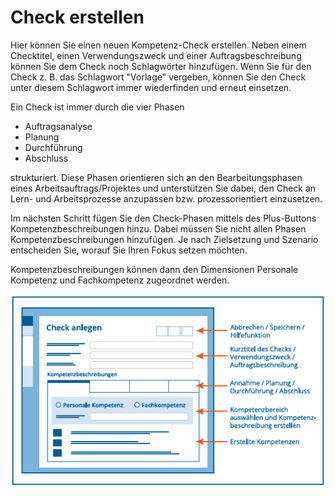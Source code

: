 # Check erstellen

Hier können Sie einen neuen Kompetenz-Check erstellen. Neben einem Checktitel,
einen Verwendungszweck und einer Auftragsbeschreibung können Sie dem
Check noch Schlagwörter hinzufügen. Wenn Sie für den Check z. B. das Schlagwort "Vorlage" vergeben, können Sie den Check unter diesem Schlagwort immer wiederfinden und erneut einsetzen.

Ein Check ist immer durch die vier Phasen 
* Auftragsanalyse
* Planung 
* Durchführung 
* Abschluss 

strukturiert. Diese Phasen orientieren sich an den Bearbeitungsphasen eines Arbeitsauftrags/Projektes und unterstützen Sie dabei, den Check an Lern- und Arbeitsprozesse anzupassen bzw. prozessorientiert einzusetzen.

Im nächsten Schritt fügen Sie den Check-Phasen mittels des Plus-Buttons Kompetenzbeschreibungen hinzu. Dabei müssen Sie nicht allen Phasen Kompetenzbeschreibungen hinzufügen. Je nach Zielsetzung und Szenario entscheiden Sie, worauf Sie Ihren Fokus setzen möchten.

Kompetenzbeschreibungen können dann den Dimensionen Personale Kompetenz und Fachkompetenz zugeordnet werden.

![Übersicht der Funktionen zur Erstellung eines Checks](media/check-erstellen.png)
